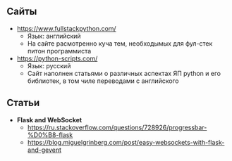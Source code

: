 

## Сайты



- https://www.fullstackpython.com/ 
  - Язык: английский
  - На сайте расмотренно куча тем, необходымых для фул-стек питон программиста
- https://python-scripts.com/
  - Язык: русский
  - Сайт наполнен статьями о различных аспектах ЯП python и его библиотек, в том чиле переводами с английского



## Статьи

- **Flask and WebSocket**
  - https://ru.stackoverflow.com/questions/728926/progressbar-%D0%B8-flask
  - https://blog.miguelgrinberg.com/post/easy-websockets-with-flask-and-gevent